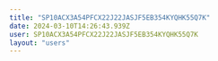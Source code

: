 ```yaml
---
title: "SP10ACX3A54PFCX22J22JASJF5EB354KYQHK55Q7K"
date: 2024-03-10T14:26:43.939Z
user: SP10ACX3A54PFCX22J22JASJF5EB354KYQHK55Q7K
layout: "users"
---
```

    
